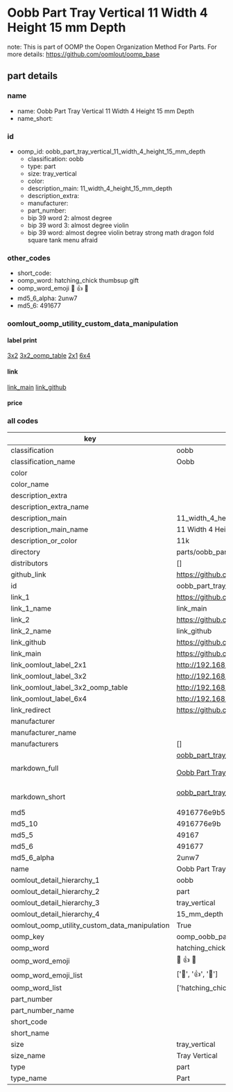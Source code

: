 # Oobb Part Tray Vertical 11 Width 4 Height 15 mm Depth  

note: This is part of OOMP the Oopen Organization Method For Parts. For more details: https://github.com/oomlout/oomp_base

##  part details
  







### name
* name: Oobb Part Tray Vertical 11 Width 4 Height 15 mm Depth
* name_short: 
### id
* oomp_id: oobb_part_tray_vertical_11_width_4_height_15_mm_depth
  * classification: oobb
  * type: part
  * size: tray_vertical
  * color: 
  * description_main: 11_width_4_height_15_mm_depth
  * description_extra: 
  * manufacturer: 
  * part_number: 
  * bip 39 word 2: almost degree
  * bip 39 word 3: almost degree violin
  * bip 39 word: almost degree violin betray strong math dragon fold square tank menu afraid

### other_codes
* short_code: 
* oomp_word: hatching_chick thumbsup gift
* oomp_word_emoji :hatching_chick: :thumbsup: :gift:
* md5_6_alpha: 2unw7
* md5_6: 491677






### oomlout_oomp_utility_custom_data_manipulation
#### label print
[3x2](http://192.168.1.245:1112/?label=oomp%202unw7)
[3x2_oomp_table](http://192.168.1.108:1112/?label=oomp%202unw7)
[2x1](http://192.168.1.242:1112/?label=oomp%202unw7)
[6x4](http://192.168.1.55:1112/?label=oomp%202unw7)    

#### link

[link_main](https://github.com/oomlout/oomlout_oomp_version_1_messy/tree/main/parts/oobb_part_tray_vertical_11_width_4_height_15_mm_depth) [link_github](https://github.com/oomlout/oomlout_oomp_version_1_messy/tree/main/parts/oobb_part_tray_vertical_11_width_4_height_15_mm_depth)                             

#### price







### all codes 
| key | value |  
| --- | --- |  
| classification | oobb |  
| classification_name | Oobb |  
| color |  |  
| color_name |  |  
| description_extra |  |  
| description_extra_name |  |  
| description_main | 11_width_4_height_15_mm_depth |  
| description_main_name | 11 Width 4 Height 15 mm Depth |  
| description_or_color | 11k |  
| directory | parts/oobb_part_tray_vertical_11_width_4_height_15_mm_depth |  
| distributors | [] |  
| github_link | https://github.com/oomlout/oomlout_oomp_part_src/tree/main/parts/oobb_part_tray_vertical_11_width_4_height_15_mm_depth |  
| id | oobb_part_tray_vertical_11_width_4_height_15_mm_depth |  
| link_1 | https://github.com/oomlout/oomlout_oomp_version_1_messy/tree/main/parts/oobb_part_tray_vertical_11_width_4_height_15_mm_depth |  
| link_1_name | link_main |  
| link_2 | https://github.com/oomlout/oomlout_oomp_version_1_messy/tree/main/parts/oobb_part_tray_vertical_11_width_4_height_15_mm_depth |  
| link_2_name | link_github |  
| link_github | https://github.com/oomlout/oomlout_oomp_version_1_messy/tree/main/parts/oobb_part_tray_vertical_11_width_4_height_15_mm_depth |  
| link_main | https://github.com/oomlout/oomlout_oomp_version_1_messy/tree/main/parts/oobb_part_tray_vertical_11_width_4_height_15_mm_depth |  
| link_oomlout_label_2x1 | http://192.168.1.242:1112/?label=oomp%202unw7 |  
| link_oomlout_label_3x2 | http://192.168.1.245:1112/?label=oomp%202unw7 |  
| link_oomlout_label_3x2_oomp_table | http://192.168.1.108:1112/?label=oomp%202unw7 |  
| link_oomlout_label_6x4 | http://192.168.1.55:1112/?label=oomp%202unw7 |  
| link_redirect | https://github.com/oomlout/oomlout_oomp_version_1_messy/tree/main/parts/oobb_part_tray_vertical_11_width_4_height_15_mm_depth |  
| manufacturer |  |  
| manufacturer_name |  |  
| manufacturers | [] |  
| markdown_full | [oobb_part_tray_vertical_11_width_4_height_15_mm_depth](none)<br>[](none)<br>[Oobb Part Tray Vertical 11 Width 4 Height 15 Mm Depth](none)<br><br> |  
| markdown_short | [oobb_part_tray_vertical_11_width_4_height_15_mm_depth](none)<br><br> |  
| md5 | 4916776e9b5a8842246b9157e88e7036 |  
| md5_10 | 4916776e9b |  
| md5_5 | 49167 |  
| md5_6 | 491677 |  
| md5_6_alpha | 2unw7 |  
| name | Oobb Part Tray Vertical 11 Width 4 Height 15 mm Depth |  
| oomlout_detail_hierarchy_1 | oobb |  
| oomlout_detail_hierarchy_2 | part |  
| oomlout_detail_hierarchy_3 | tray_vertical |  
| oomlout_detail_hierarchy_4 | 15_mm_depth |  
| oomlout_oomp_utility_custom_data_manipulation | True |  
| oomp_key | oomp_oobb_part_tray_vertical_11_width_4_height_15_mm_depth |  
| oomp_word | hatching_chick thumbsup gift |  
| oomp_word_emoji | :hatching_chick: :thumbsup: :gift: |  
| oomp_word_emoji_list | [':hatching_chick:', ':thumbsup:', ':gift:'] |  
| oomp_word_list | ['hatching_chick', 'thumbsup', 'gift'] |  
| part_number |  |  
| part_number_name |  |  
| short_code |  |  
| short_name |  |  
| size | tray_vertical |  
| size_name | Tray Vertical |  
| type | part |  
| type_name | Part |  
